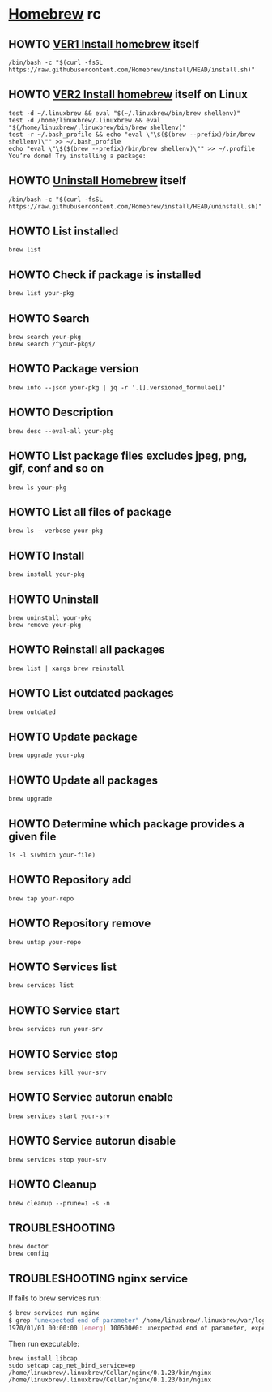 # [Homebrew][] rc

[homebrew]: https://github.com/homebrew/brew

## HOWTO [VER1 Install homebrew][] itself

    /bin/bash -c "$(curl -fsSL https://raw.githubusercontent.com/Homebrew/install/HEAD/install.sh)"

[ver1 install homebrew]: https://brew.sh/#Install%20Homebrew

## HOWTO [VER2 Install homebrew][] itself on Linux

    test -d ~/.linuxbrew && eval "$(~/.linuxbrew/bin/brew shellenv)"
    test -d /home/linuxbrew/.linuxbrew && eval "$(/home/linuxbrew/.linuxbrew/bin/brew shellenv)"
    test -r ~/.bash_profile && echo "eval \"\$($(brew --prefix)/bin/brew shellenv)\"" >> ~/.bash_profile
    echo "eval \"\$($(brew --prefix)/bin/brew shellenv)\"" >> ~/.profile
    You’re done! Try installing a package:

[ver2 install homebrew]: https://docs.brew.sh/Homebrew-on-Linux#install

## HOWTO [Uninstall Homebrew][] itself

    /bin/bash -c "$(curl -fsSL https://raw.githubusercontent.com/Homebrew/install/HEAD/uninstall.sh)"

[uninstall homebrew]: https://github.com/homebrew/install?tab=readme-ov-file#uninstall-homebrew

## HOWTO List installed

    brew list

## HOWTO Check if package is installed

    brew list your-pkg

## HOWTO Search

    brew search your-pkg
    brew search /^your-pkg$/

## HOWTO Package version

    brew info --json your-pkg | jq -r '.[].versioned_formulae[]'

## HOWTO Description

    brew desc --eval-all your-pkg

## HOWTO List package files excludes jpeg, png, gif, conf and so on

    brew ls your-pkg

## HOWTO List all files of package

    brew ls --verbose your-pkg

## HOWTO Install

    brew install your-pkg

## HOWTO Uninstall

    brew uninstall your-pkg
    brew remove your-pkg

## HOWTO Reinstall all packages

    brew list | xargs brew reinstall

## HOWTO List outdated packages

    brew outdated

## HOWTO Update package

    brew upgrade your-pkg

## HOWTO Update all packages

    brew upgrade

## HOWTO Determine which package provides a given file

    ls -l $(which your-file)

## HOWTO Repository add

    brew tap your-repo

## HOWTO Repository remove

    brew untap your-repo

## HOWTO Services list

    brew services list

## HOWTO Service start

    brew services run your-srv

## HOWTO Service stop

    brew services kill your-srv

## HOWTO Service autorun enable

    brew services start your-srv

## HOWTO Service autorun disable

    brew services stop your-srv

## HOWTO Cleanup

    brew cleanup --prune=1 -s -n

## TROUBLESHOOTING

    brew doctor
    brew config

## TROUBLESHOOTING nginx service

If fails to brew services run:

```sh
$ brew services run nginx
$ grep "unexpected end of parameter" /home/linuxbrew/.linuxbrew/var/log/nginx/error.log | head -n 1
1970/01/01 00:00:00 [emerg] 100500#0: unexpected end of parameter, expecting ";" in command line
```

Then run executable:

    brew install libcap
    sudo setcap cap_net_bind_service=ep /home/linuxbrew/.linuxbrew/Cellar/nginx/0.1.23/bin/nginx
    /home/linuxbrew/.linuxbrew/Cellar/nginx/0.1.23/bin/nginx
